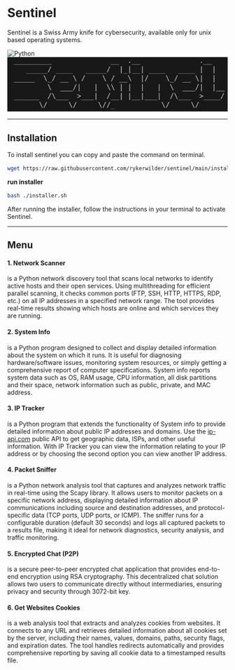 # Sentinel
Sentinel is a Swiss Army knife for cybersecurity, available only for unix based operating systems.

![Python](https://img.shields.io/badge/Python-3776AB?style=flat&logo=python&logoColor=white)
![sentinel](./assets/sentinel.png)

---
## Installation
To install sentinel you can copy and paste the command on terminal.

```bash
wget https://raw.githubusercontent.com/rykerwilder/sentinel/main/installer.sh && chmod +x installer.sh
```

**run installer**

```bash
bash ./installer.sh
```

After running the installer, follow the instructions in your terminal to activate Sentinel.

---

## Menu

#### 1. Network Scanner
is a Python network discovery tool that scans local networks to identify active hosts and their open services. Using multithreading for efficient parallel scanning, it checks common ports (FTP, SSH, HTTP, HTTPS, RDP, etc.) on all IP addresses in a specified network range. The tool provides real-time results showing which hosts are online and which services they are running.

#### 2. System Info
is a Python program designed to collect and display detailed information about the system on which it runs. It is useful for diagnosing hardware/software issues, monitoring system resources, or simply getting a comprehensive report of computer specifications. System info reports system data such as OS, RAM usage, CPU information, all disk partitions and their space, network information such as public, private, and MAC address.

#### 3. IP Tracker
is a Python program that extends the functionality of System info to provide detailed information about public IP addresses and domains. Use the [ip-api.com](https://ip-api.com/) public API to get geographic data, ISPs, and other useful information.
With IP Tracker you can view the information relating to your IP address or by choosing the second option you can view another IP address.

#### 4. Packet Sniffer
is a Python network analysis tool that captures and analyzes network traffic in real-time using the Scapy library. It allows users to monitor packets on a specific network address, displaying detailed information about IP communications including source and destination addresses, and protocol-specific data (TCP ports, UDP ports, or ICMP). The sniffer runs for a configurable duration (default 30 seconds) and logs all captured packets to a results file, making it ideal for network diagnostics, security analysis, and traffic monitoring.

#### 5. Encrypted Chat (P2P)
is a secure peer-to-peer encrypted chat application that provides end-to-end encryption using RSA cryptography. This decentralized chat solution allows two users to communicate directly without intermediaries, ensuring privacy and security through 3072-bit key.

#### 6. Get Websites Cookies
is a web analysis tool that extracts and analyzes cookies from websites. It connects to any URL and retrieves detailed information about all cookies set by the server, including their names, values, domains, paths, security flags, and expiration dates. The tool handles redirects automatically and provides comprehensive reporting by saving all cookie data to a timestamped results file.